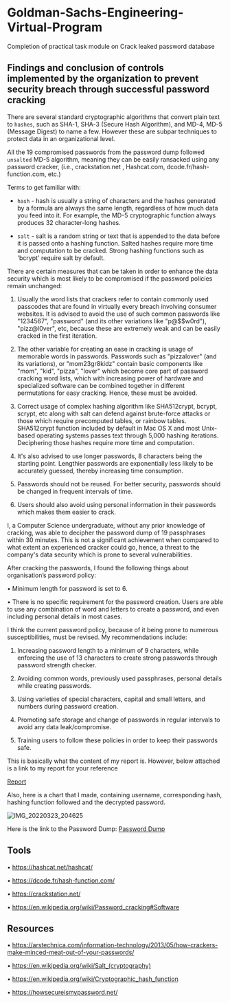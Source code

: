 # Goldman-Sachs-Engineering-Virtual-Program
Completion of practical task module on Crack leaked password database

## Findings and conclusion of controls implemented by the organization to prevent security breach through successful password cracking

There are several standard cryptographic algorithms that convert plain text to `hashes`, such as SHA-1, SHA-3 (Secure Hash Algorithm), and MD-4, MD-5 (Message Digest) to name a few. However these are subpar techniques to protect data in an organizational level.

All the 19 compromised passwords from the password dump followed `unsalted` MD-5 algorithm, meaning they can be easily ransacked using any password cracker, (i.e., 
crackstation.net , Hashcat.com, dcode.fr/hash-function.com, etc.) 

Terms to get familiar with:

- `hash` - hash is usually a string of characters and the hashes generated by a formula are always the same length, regardless of how much data you feed into it. For example, the MD-5 cryptographic function always produces 32 character-long hashes.

- `salt` - salt is a random string or text that is appended to the data before it is passed onto a hashing function. Salted hashes require more time and computation to be cracked. Strong hashing functions such as 'bcrypt' require salt by default.

There are certain measures that can be taken in order to enhance the data security which is most likely to be compromised if the password policies remain unchanged:

1. Usually the word lists that crackers refer to contain commonly used passcodes that are found in virtually every breach involving consumer 
websites. It is advised to avoid the use of such common passwords like "1234567", "password" (and its other variations like "p@$$w0rd"), 
"pizz@l0ver", etc, because these are extremely weak and can be easily cracked in the first iteration. 

2. The other variable for creating an ease in cracking is usage of memorable words in passwords. Passwords such as "pizzalover" (and its 
variations), or "mom23gr8kidz" contain basic components like "mom", "kid", "pizza", "lover" which become core part of password cracking 
word lists, which with increasing power of hardware and specialized software can be combined together in different permutations for easy 
cracking. Hence, these must be avoided. 

3. Correct usage of complex hashing algorithm like SHA512crypt, bcrypt, scrypt, etc along with salt can defend against brute-force attacks or 
those which require precomputed tables, or rainbow tables. SHA512crypt function included by default in Mac OS X and most Unix-based 
operating systems passes text through 5,000 hashing iterations. Deciphering those hashes require more time and computation.

4. It's also advised to use longer passwords, 8 characters being the starting point. Lengthier passwords are exponentially less likely to be 
accurately guessed, thereby increasing time consumption. 

5. Passwords should not be reused. For better security, passwords should be changed in frequent intervals of time.

6. Users should also avoid using personal information in their passwords which makes them easier to crack.

I, a Computer Science undergraduate, without any prior knowledge of cracking, was able to decipher the password dump of 19 passphrases within 30 minutes. This is not a significant achievement when compared to what extent an experienced cracker could go, hence, a threat to the company's data security which is prone to several vulnerabilities.

After cracking the passwords, I found the following things about organisation’s password policy: 

• Minimum length for password is set to 6.

• There is no specific requirement for the password creation. Users are able to use any combination of word and letters to create a password, 
and even including personal details in most cases.


I think the current password policy, because of it being prone to numerous susceptibilities, must be revised. My recommendations include:

1. Increasing password length to a minimum of 9 characters, while enforcing the use of 13 characters to create strong passwords through 
password strength checker. 

2. Avoiding common words, previously used passphrases, personal details while creating passwords. 

3. Using varieties of special characters, capital and small letters, and numbers during password creation. 

4. Promoting safe storage and change of passwords in regular intervals to avoid any data leak/compromise. 

5. Training users to follow these policies in order to keep their passwords safe. 

This is basically what the content of my report is. However, below attached is a link to my report for your reference

[Report](https://www.dropbox.com/s/nqeuewn3nipulje/GS_MODULE1_TASK.docx?dl=0)

Also, here is a chart that I made, containing username, corresponding hash, hashing function followed and the decrypted password.

![IMG_20220323_204625](https://user-images.githubusercontent.com/80174214/159733321-627ce644-21b5-424b-99b3-377623308f16.jpg)

Here is the link to the Password Dump:
[Password Dump](https://cdn.theforage.com/vinternships/companyassets/MBA4MnZTNFEoJZGnk/passwd_dump.txt)

## Tools

• https://hashcat.net/hashcat/

• https://dcode.fr/hash-function.com/

• https://crackstation.net/

• https://en.wikipedia.org/wiki/Password_cracking#Software


## Resources

• https://arstechnica.com/information-technology/2013/05/how-crackers-make-minced-meat-out-of-your-passwords/

• https://en.wikipedia.org/wiki/Salt_(cryptography)

• https://en.wikipedia.org/wiki/Cryptographic_hash_function
  
• https://howsecureismypassword.net/
